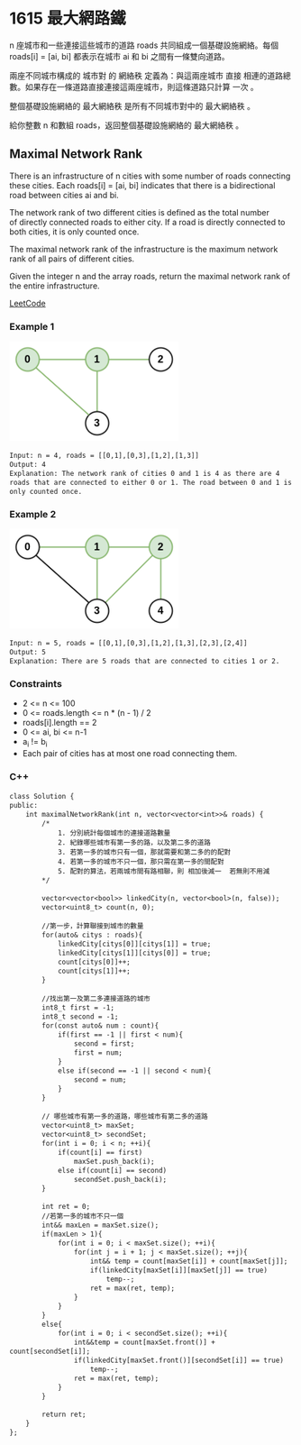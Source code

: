 # 1615 最大網路鐵

n 座城市和一些連接這些城市的道路 roads 共同組成一個基礎設施網絡。每個 roads[i] = [ai, bi] 都表示在城市 ai 和 bi 之間有一條雙向道路。

兩座不同城市構成的 城市對 的 網絡秩 定義為：與這兩座城市 直接 相連的道路總數。如果存在一條道路直接連接這兩座城市，則這條道路只計算 一次 。

整個基礎設施網絡的 最大網絡秩 是所有不同城市對中的 最大網絡秩 。

給你整數 n 和數組 roads，返回整個基礎設施網絡的 最大網絡秩 。


## Maximal Network Rank

There is an infrastructure of n cities with some number of roads connecting these cities. Each roads[i] = [ai, bi] indicates that there is a bidirectional road between cities ai and bi.

The network rank of two different cities is defined as the total number of directly connected roads to either city. If a road is directly connected to both cities, it is only counted once.

The maximal network rank of the infrastructure is the maximum network rank of all pairs of different cities.

Given the integer n and the array roads, return the maximal network rank of the entire infrastructure.


[LeetCode](https://leetcode-cn.com/problems/maximal-network-rank/)

### Example 1

<img src="img/1615_1.png" width = "300"/>

```
Input: n = 4, roads = [[0,1],[0,3],[1,2],[1,3]]
Output: 4
Explanation: The network rank of cities 0 and 1 is 4 as there are 4 roads that are connected to either 0 or 1. The road between 0 and 1 is only counted once.
```

### Example 2

<img src="img/1615_2.png" width = "300"/>

```
Input: n = 5, roads = [[0,1],[0,3],[1,2],[1,3],[2,3],[2,4]]
Output: 5
Explanation: There are 5 roads that are connected to cities 1 or 2.
``` 

### Constraints

* 2 <= n <= 100
* 0 <= roads.length <= n * (n - 1) / 2
* roads[i].length == 2
* 0 <= ai, bi <= n-1
* a<sub>i</sub> != b<sub>i</sub>
* Each pair of cities has at most one road connecting them.


### C++ 

```
class Solution {
public:
    int maximalNetworkRank(int n, vector<vector<int>>& roads) {
        /*
            1. 分別統計每個城市的連接道路數量
            2. 紀錄哪些城市有第一多的路，以及第二多的道路
            3. 若第一多的城市只有一個，那就需要和第二多的的配對
            4. 若第一多的城市不只一個，那只需在第一多的間配對
            5. 配對的算法，若兩城市間有路相聯，則 相加後減一  若無則不用減
        */

        vector<vector<bool>> linkedCity(n, vector<bool>(n, false));
        vector<uint8_t> count(n, 0);

        //第一步，計算聯接到城市的數量
        for(auto& citys : roads){
            linkedCity[citys[0]][citys[1]] = true;
            linkedCity[citys[1]][citys[0]] = true;
            count[citys[0]]++;
            count[citys[1]]++;
        }

        //找出第一及第二多連接道路的城市
        int8_t first = -1;
        int8_t second = -1;
        for(const auto& num : count){
            if(first == -1 || first < num){
                second = first;
                first = num;
            }
            else if(second == -1 || second < num){
                second = num;
            }
        }

        // 哪些城市有第一多的道路，哪些城市有第二多的道路
        vector<uint8_t> maxSet;
        vector<uint8_t> secondSet;
        for(int i = 0; i < n; ++i){
            if(count[i] == first)
                maxSet.push_back(i);
            else if(count[i] == second)
                secondSet.push_back(i);
        }

        int ret = 0;
        //若第一多的城市不只一個
        int&& maxLen = maxSet.size();
        if(maxLen > 1){
            for(int i = 0; i < maxSet.size(); ++i){
                for(int j = i + 1; j < maxSet.size(); ++j){
                    int&& temp = count[maxSet[i]] + count[maxSet[j]];
                    if(linkedCity[maxSet[i]][maxSet[j]] == true)
                        temp--;
                    ret = max(ret, temp);
                }
            }
        }
        else{
            for(int i = 0; i < secondSet.size(); ++i){
                int&&temp = count[maxSet.front()] + count[secondSet[i]];
                if(linkedCity[maxSet.front()][secondSet[i]] == true)
                    temp--;
                ret = max(ret, temp);
            }
        }

        return ret;
    }
};
```
